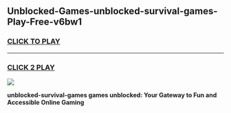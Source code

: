 
## Unblocked-Games-unblocked-survival-games-Play-Free-v6bw1
<h3>
<a href="https://premium76.site?title=unblocked-survival-games&ref=23A">CLICK TO PLAY</a></h3>
<hr>

<h3>
<a href="https://premium76.site?title=unblocked-survival-games&ref=23A">CLICK 2 PLAY</a>
  
</h3>

<a href="https://premium76.site?title=unblocked-survival-games&ref=23A"><img src="https://clearcache.store/games.png"></a>


**unblocked-survival-games games unblocked: Your Gateway to Fun and Accessible Online Gaming**
